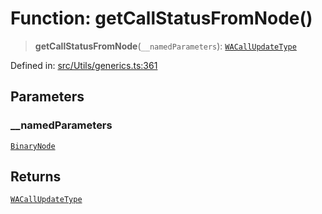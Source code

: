 # Function: getCallStatusFromNode()

> **getCallStatusFromNode**(`__namedParameters`): [`WACallUpdateType`](../type-aliases/WACallUpdateType.md)

Defined in: [src/Utils/generics.ts:361](https://github.com/Fokusdotid/Baileys/blob/8399cb6fd4e55090cdf57b06ffaae3e8a88880fe/src/Utils/generics.ts#L361)

## Parameters

### \_\_namedParameters

[`BinaryNode`](../type-aliases/BinaryNode.md)

## Returns

[`WACallUpdateType`](../type-aliases/WACallUpdateType.md)
